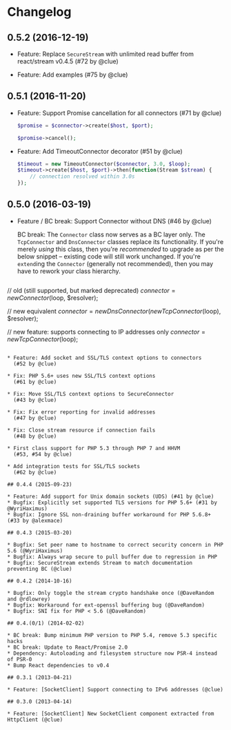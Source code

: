 # Changelog

## 0.5.2 (2016-12-19)

* Feature: Replace `SecureStream` with unlimited read buffer from react/stream v0.4.5
  (#72 by @clue)

* Feature: Add examples
  (#75 by @clue)

## 0.5.1 (2016-11-20)

* Feature: Support Promise cancellation for all connectors
  (#71 by @clue)

  ```php
  $promise = $connector->create($host, $port);

  $promise->cancel();
  ```

* Feature: Add TimeoutConnector decorator
  (#51 by @clue)

  ```php
  $timeout = new TimeoutConnector($connector, 3.0, $loop);
  $timeout->create($host, $port)->then(function(Stream $stream) {
      // connection resolved within 3.0s
  });
  ```

## 0.5.0 (2016-03-19)

* Feature / BC break: Support Connector without DNS
  (#46 by @clue)

  BC break: The `Connector` class now serves as a BC layer only.
  The `TcpConnector` and `DnsConnector` classes replace its functionality.
  If you're merely *using* this class, then you're *recommended* to upgrade as
  per the below snippet – existing code will still work unchanged.
  If you're `extend`ing the `Connector` (generally not recommended), then you
  may have to rework your class hierarchy.

  ```php
// old (still supported, but marked deprecated)
$connector = new Connector($loop, $resolver);

// new equivalent
$connector = new DnsConnector(new TcpConnector($loop), $resolver);

// new feature: supports connecting to IP addresses only
$connector = new TcpConnector($loop);
```

* Feature: Add socket and SSL/TLS context options to connectors
  (#52 by @clue)

* Fix: PHP 5.6+ uses new SSL/TLS context options
  (#61 by @clue)

* Fix: Move SSL/TLS context options to SecureConnector
  (#43 by @clue)

* Fix: Fix error reporting for invalid addresses
  (#47 by @clue)

* Fix: Close stream resource if connection fails
  (#48 by @clue)

* First class support for PHP 5.3 through PHP 7 and HHVM
  (#53, #54 by @clue)

* Add integration tests for SSL/TLS sockets
  (#62 by @clue)

## 0.4.4 (2015-09-23)

* Feature: Add support for Unix domain sockets (UDS) (#41 by @clue)
* Bugfix: Explicitly set supported TLS versions for PHP 5.6+ (#31 by @WyriHaximus)
* Bugfix: Ignore SSL non-draining buffer workaround for PHP 5.6.8+ (#33 by @alexmace)

## 0.4.3 (2015-03-20)

* Bugfix: Set peer name to hostname to correct security concern in PHP 5.6 (@WyriHaximus)
* Bugfix: Always wrap secure to pull buffer due to regression in PHP
* Bugfix: SecureStream extends Stream to match documentation preventing BC (@clue)

## 0.4.2 (2014-10-16)

* Bugfix: Only toggle the stream crypto handshake once (@DaveRandom and @rdlowrey)
* Bugfix: Workaround for ext-openssl buffering bug (@DaveRandom)
* Bugfix: SNI fix for PHP < 5.6 (@DaveRandom)

## 0.4.(0/1) (2014-02-02)

* BC break: Bump minimum PHP version to PHP 5.4, remove 5.3 specific hacks
* BC break: Update to React/Promise 2.0
* Dependency: Autoloading and filesystem structure now PSR-4 instead of PSR-0
* Bump React dependencies to v0.4

## 0.3.1 (2013-04-21)

* Feature: [SocketClient] Support connecting to IPv6 addresses (@clue)

## 0.3.0 (2013-04-14)

* Feature: [SocketClient] New SocketClient component extracted from HttpClient (@clue)
